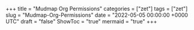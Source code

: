 +++
title = "Mudmap Org Permissions"
categories = ["zet"]
tags = ["zet"]
slug = "Mudmap-Org-Permissions"
date = "2022-05-05 00:00:00 +0000 UTC"
draft = "false"
ShowToc = "true"
mermaid = "true"
+++

